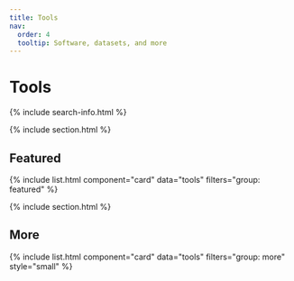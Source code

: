 ```yaml
---
title: Tools
nav:
  order: 4
  tooltip: Software, datasets, and more
---
```


# <i class="fas fa-tools"></i>Tools

{% include search-info.html %}

{% include section.html %}

## Featured

{% include list.html component="card" data="tools" filters="group: featured" %}

{% include section.html %}

## More

{% include list.html component="card" data="tools" filters="group: more" style="small" %}
